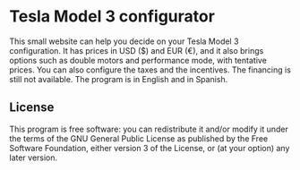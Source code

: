 # Tesla Model 3 configurator

This small website can help you decide on your Tesla Model 3 configuration. It has prices in USD ($)
and EUR (€), and it also brings options such as double motors and performance mode, with tentative
prices. You can also configure the taxes and the incentives. The financing is still not available.
The program is in English and in Spanish.

## License

This program is free software: you can redistribute it and/or modify it under the terms of the GNU
General Public License as published by the Free Software Foundation, either version 3 of the
License, or (at your option) any later version.
